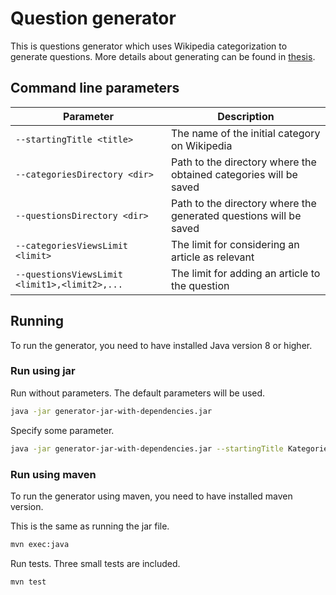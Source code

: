 # Question generator
This is questions generator which uses Wikipedia categorization to generate questions.
More details about generating can be found in [thesis](../thesis.pdf).

## Command line parameters
| Parameter | Description |
| --- | --- |
| `--startingTitle <title>` | The name of the initial category on Wikipedia |
| `--categoriesDirectory <dir>` | Path to the directory where the obtained categories will be saved |
| `--questionsDirectory <dir>` | Path to the directory where the generated questions will be saved |
| `--categoriesViewsLimit <limit>` | The limit for considering an article as relevant |
| `--questionsViewsLimit <limit1>,<limit2>,...` | The limit for adding an article to the question |


## Running
To run the generator, you need to have installed Java version 8 or higher.

### Run using jar
Run without parameters. The default parameters will be used.
```bash
java -jar generator-jar-with-dependencies.jar
```

Specify some parameter.
```bash
java -jar generator-jar-with-dependencies.jar --startingTitle Kategorie:Obrazy_podle_malíře
```

### Run using maven
To run the generator using maven, you need to have installed maven version.

This is the same as running the jar file.
```bash
mvn exec:java
```

Run tests. Three small tests are included.
```bash
mvn test
```
